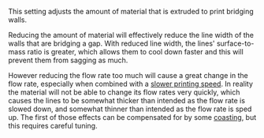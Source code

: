 This setting adjusts the amount of material that is extruded to print bridging walls.

Reducing the amount of material will effectively reduce the line width of the walls that are bridging a gap. With reduced line width, the lines' surface-to-mass ratio is greater, which allows them to cool down faster and this will prevent them from sagging as much.

However reducing the flow rate too much will cause a great change in the flow rate, especially when combined with a [slower printing speed](bridge_wall_speed.md). In reality the material will not be able to change its flow rates very quickly, which causes the lines to be somewhat thicker than intended as the flow rate is slowed down, and somewhat thinner than intended as the flow rate is sped up. The first of those effects can be compensated for by some [coasting](bridge_wall_coast.md), but this requires careful tuning.
